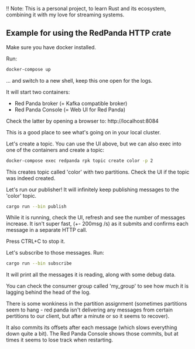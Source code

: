 !! Note: This is a personal project, to learn Rust and its ecosystem, combining it with my love for streaming systems.

## Example for using the RedPanda HTTP crate

Make sure you have docker installed.

Run:
```bash
docker-compose up
```
... and switch to a new shell, keep this one open for the logs.

It will start two containers:
- Red Panda broker (= Kafka compatible broker)
- Red Panda Console (= Web UI for Red Panda)

Check the latter by opening a browser to:
http://localhost:8084

This is a good place to see what's going on in your local cluster.

Let's create a topic. You can use the UI above, but we can also exec into one of the containers and create a topic:

```bash
docker-compose exec redpanda rpk topic create color -p 2
```
This creates topic called 'color' with two partitions. Check the UI if the topic was indeed created.

Let's run our publisher! It will infinitely keep publishing messages to the 'color' topic.
```bash
cargo run --bin publish
```
While it is running, check the UI, refresh and see the number of messages increase. It isn't super fast, (+- 200msg /s) as it submits and confirms each message in a separate HTTP call.

Press CTRL+C to stop it.

Let's subscribe to those messages. Run:
```bash
cargo run --bin subscribe
```
It will print all the messages it is reading, along with some debug data.

You can check the consumer group called 'my_group' to see how much it is lagging behind the head of the log.

There is some wonkiness in the partition assignment (sometimes partitions seem to hang - red panda isn't delivering any messages from certain pertitions to our client, but after a minute or so it seems to recover).

It also commits its offsets after each message (which slows everything down quite a bit). The Red Panda Console shows those commits, but at times it seems to lose track when restarting.


